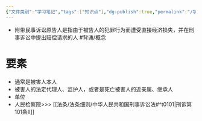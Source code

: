 ```yaml
---
{"文件类别":"学习笔记","tags":["知识点"],"dg-publish":true,"permalink":"/学习笔记/知识点/附带民事诉讼原告人/","dgPassFrontmatter":true}
---
```


- 附带民事诉讼原告人是指由于被告人的犯罪行为而遭受直接经济损失，并在刑事诉讼中提出赔偿请求的人 #背诵/概念 
# 要素
- 通常是被害人本人 
- 被害人的法定代理人、监护人，或者是死亡被害人的近亲属、继承人
- 单位
- 人民检察院>>> [[法条/法条细则/中华人民共和国刑事诉讼法#^t0101\|刑诉第101条Ⅱ]]